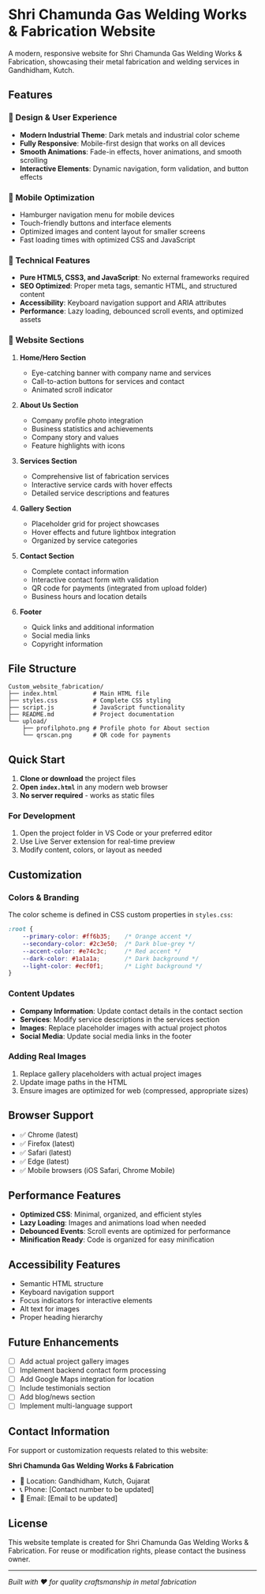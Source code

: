 # Shri Chamunda Gas Welding Works & Fabrication Website

A modern, responsive website for Shri Chamunda Gas Welding Works & Fabrication, showcasing their metal fabrication and welding services in Gandhidham, Kutch.

## Features

### 🎨 Design & User Experience
- **Modern Industrial Theme**: Dark metals and industrial color scheme
- **Fully Responsive**: Mobile-first design that works on all devices
- **Smooth Animations**: Fade-in effects, hover animations, and smooth scrolling
- **Interactive Elements**: Dynamic navigation, form validation, and button effects

### 📱 Mobile Optimization
- Hamburger navigation menu for mobile devices
- Touch-friendly buttons and interface elements
- Optimized images and content layout for smaller screens
- Fast loading times with optimized CSS and JavaScript

### 🔧 Technical Features
- **Pure HTML5, CSS3, and JavaScript**: No external frameworks required
- **SEO Optimized**: Proper meta tags, semantic HTML, and structured content
- **Accessibility**: Keyboard navigation support and ARIA attributes
- **Performance**: Lazy loading, debounced scroll events, and optimized assets

### 📄 Website Sections

1. **Home/Hero Section**
   - Eye-catching banner with company name and services
   - Call-to-action buttons for services and contact
   - Animated scroll indicator

2. **About Us Section**
   - Company profile photo integration
   - Business statistics and achievements
   - Company story and values
   - Feature highlights with icons

3. **Services Section**
   - Comprehensive list of fabrication services
   - Interactive service cards with hover effects
   - Detailed service descriptions and features

4. **Gallery Section**
   - Placeholder grid for project showcases
   - Hover effects and future lightbox integration
   - Organized by service categories

5. **Contact Section**
   - Complete contact information
   - Interactive contact form with validation
   - QR code for payments (integrated from upload folder)
   - Business hours and location details

6. **Footer**
   - Quick links and additional information
   - Social media links
   - Copyright information

## File Structure

```
Custom_website_fabrication/
├── index.html          # Main HTML file
├── styles.css          # Complete CSS styling
├── script.js           # JavaScript functionality
├── README.md           # Project documentation
└── upload/
    ├── profilphoto.png # Profile photo for About section
    └── qrscan.png      # QR code for payments
```

## Quick Start

1. **Clone or download** the project files
2. **Open `index.html`** in any modern web browser
3. **No server required** - works as static files

### For Development

1. Open the project folder in VS Code or your preferred editor
2. Use Live Server extension for real-time preview
3. Modify content, colors, or layout as needed

## Customization

### Colors & Branding
The color scheme is defined in CSS custom properties in `styles.css`:

```css
:root {
    --primary-color: #ff6b35;    /* Orange accent */
    --secondary-color: #2c3e50;  /* Dark blue-grey */
    --accent-color: #e74c3c;     /* Red accent */
    --dark-color: #1a1a1a;       /* Dark background */
    --light-color: #ecf0f1;      /* Light background */
}
```

### Content Updates
- **Company Information**: Update contact details in the contact section
- **Services**: Modify service descriptions in the services section
- **Images**: Replace placeholder images with actual project photos
- **Social Media**: Update social media links in the footer

### Adding Real Images
1. Replace gallery placeholders with actual project images
2. Update image paths in the HTML
3. Ensure images are optimized for web (compressed, appropriate sizes)

## Browser Support

- ✅ Chrome (latest)
- ✅ Firefox (latest)
- ✅ Safari (latest)
- ✅ Edge (latest)
- ✅ Mobile browsers (iOS Safari, Chrome Mobile)

## Performance Features

- **Optimized CSS**: Minimal, organized, and efficient styles
- **Lazy Loading**: Images and animations load when needed
- **Debounced Events**: Scroll events are optimized for performance
- **Minification Ready**: Code is organized for easy minification

## Accessibility Features

- Semantic HTML structure
- Keyboard navigation support
- Focus indicators for interactive elements
- Alt text for images
- Proper heading hierarchy

## Future Enhancements

- [ ] Add actual project gallery images
- [ ] Implement backend contact form processing
- [ ] Add Google Maps integration for location
- [ ] Include testimonials section
- [ ] Add blog/news section
- [ ] Implement multi-language support

## Contact Information

For support or customization requests related to this website:

**Shri Chamunda Gas Welding Works & Fabrication**
- 📍 Location: Gandhidham, Kutch, Gujarat
- 📞 Phone: [Contact number to be updated]
- 📧 Email: [Email to be updated]

## License

This website template is created for Shri Chamunda Gas Welding Works & Fabrication. 
For reuse or modification rights, please contact the business owner.

---

*Built with ❤️ for quality craftsmanship in metal fabrication*
